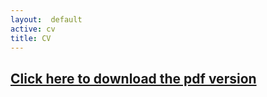 ```yaml
---
layout:  default
active: cv
title: CV
---
```


## [Click here to download the pdf version](docs/asw-cv.pdf)


<!-- {% include_relative _includes/asw-cv.md %} -->
